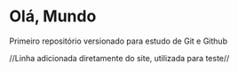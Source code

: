 # Olá, Mundo

Primeiro repositório versionado para estudo de Git e Github

//Linha adicionada diretamente do site, utilizada para teste//
